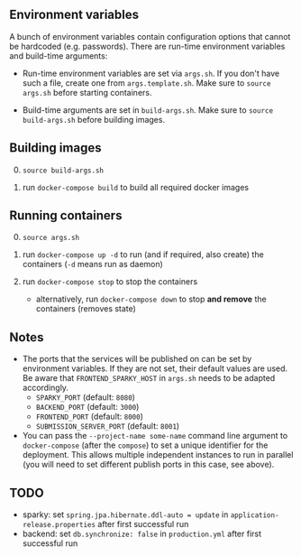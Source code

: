 ## Environment variables

A bunch of environment variables contain configuration options that cannot be hardcoded (e.g. passwords). There are run-time environment variables and build-time arguments:

* Run-time environment variables are set via `args.sh`. If you don't have such a file, create one from `args.template.sh`. Make sure to `source args.sh` before starting containers.

* Build-time arguments are set in `build-args.sh`. Make sure to `source build-args.sh` before building images.

## Building images

0) `source build-args.sh`

1) run `docker-compose build` to build all required docker images

## Running containers

0) `source args.sh`

1) run `docker-compose up -d` to run (and if required, also create) the containers (`-d` means run as daemon)

2) run `docker-compose stop` to stop the containers
	* alternatively, run `docker-compose down` to stop **and remove** the containers (removes state)

## Notes

* The ports that the services will be published on can be set by environment variables. If they are not set, their default values are used. Be aware that `FRONTEND_SPARKY_HOST` in `args.sh` needs to be adapted accordingly.
	* `SPARKY_PORT` (default: `8080`)
	* `BACKEND_PORT` (default: `3000`)
	* `FRONTEND_PORT` (default: `8000`)
	* `SUBMISSION_SERVER_PORT` (default: `8001`)
* You can pass the `--project-name some-name` command line argument to `docker-compose` (after the `compose`) to set a unique identifier for the deployment. This allows multiple independent instances to run in parallel (you will need to set different publish ports in this case, see above).

## TODO

- sparky: set `spring.jpa.hibernate.ddl-auto = update` in `application-release.properties` after first successful run
- backend: set `db.synchronize: false` in `production.yml` after first successful run
